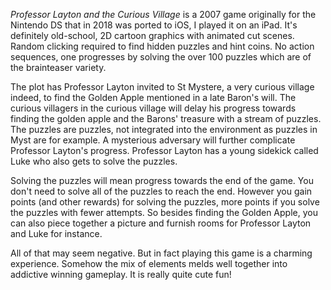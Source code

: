 *Professor Layton and the Curious Village* is a 2007 game originally for the
Nintendo DS that in 2018 was ported to iOS, I played it on an iPad. It's definitely
old-school, 2D cartoon graphics with animated cut scenes. Random clicking required
to find hidden puzzles and hint coins. No action sequences, one progresses by
solving the over 100 puzzles which are of the brainteaser variety.

The plot has Professor Layton invited to St Mystere, a very curious village indeed,
to find the Golden Apple mentioned in a late Baron's will. The curious villagers
in the curious village will delay his progress towards finding the golden apple and
the Barons' treasure with a stream of puzzles. The puzzles are puzzles, not
integrated into the environment as puzzles in Myst are for example. A mysterious
adversary will further complicate Professor Layton's progress. Professor Layton has
a young sidekick called Luke who also gets to solve the puzzles.

Solving the puzzles will mean progress towards the end of the game. You don't need
to solve all of the puzzles to reach the end. However you gain points (and other
rewards) for solving the puzzles, more points if you solve the puzzles with fewer
attempts. So besides finding the Golden Apple, you can also piece together a
picture and furnish rooms for Professor Layton and Luke for instance.

All of that may seem negative. But in fact playing this game is a charming
experience. Somehow the mix of elements melds well together into addictive
winning gameplay. It is really quite cute fun!

